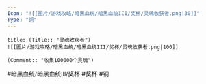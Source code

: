 ```yaml
---
Icon: "![[图片/游戏攻略/暗黑血统/暗黑血统III/奖杯/灵魂收获者.png|30]]"
Type: "铜"
---
```

```ad-common-bronze-trophy
title: (Title:: "灵魂收获者")
![[图片/游戏攻略/暗黑血统/暗黑血统III/奖杯/灵魂收获者.png|100]]

(Comment:: "收集100000个灵魂")
```

#暗黑血统/暗黑血统III/奖杯 #奖杯 #铜
